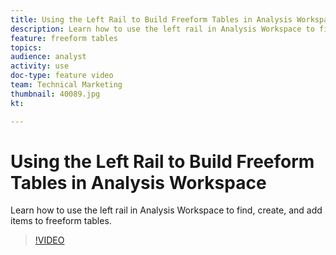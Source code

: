 ```yaml
---
title: Using the Left Rail to Build Freeform Tables in Analysis Workspace
description: Learn how to use the left rail in Analysis Workspace to find, create, and add items to freeform tables.
feature: freeform tables
topics: 
audience: analyst
activity: use
doc-type: feature video
team: Technical Marketing
thumbnail: 40089.jpg
kt: 

---
```


# Using the Left Rail to Build Freeform Tables in Analysis Workspace

Learn how to use the left rail in Analysis Workspace to find, create, and add items to freeform tables.

>[!VIDEO](https://video.tv.adobe.com/v/40089/?quality=12&learn=on)
